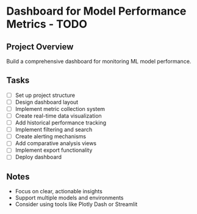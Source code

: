 # Dashboard for Model Performance Metrics - TODO

## Project Overview
Build a comprehensive dashboard for monitoring ML model performance.

## Tasks
- [ ] Set up project structure
- [ ] Design dashboard layout
- [ ] Implement metric collection system
- [ ] Create real-time data visualization
- [ ] Add historical performance tracking
- [ ] Implement filtering and search
- [ ] Create alerting mechanisms
- [ ] Add comparative analysis views
- [ ] Implement export functionality
- [ ] Deploy dashboard

## Notes
- Focus on clear, actionable insights
- Support multiple models and environments
- Consider using tools like Plotly Dash or Streamlit
